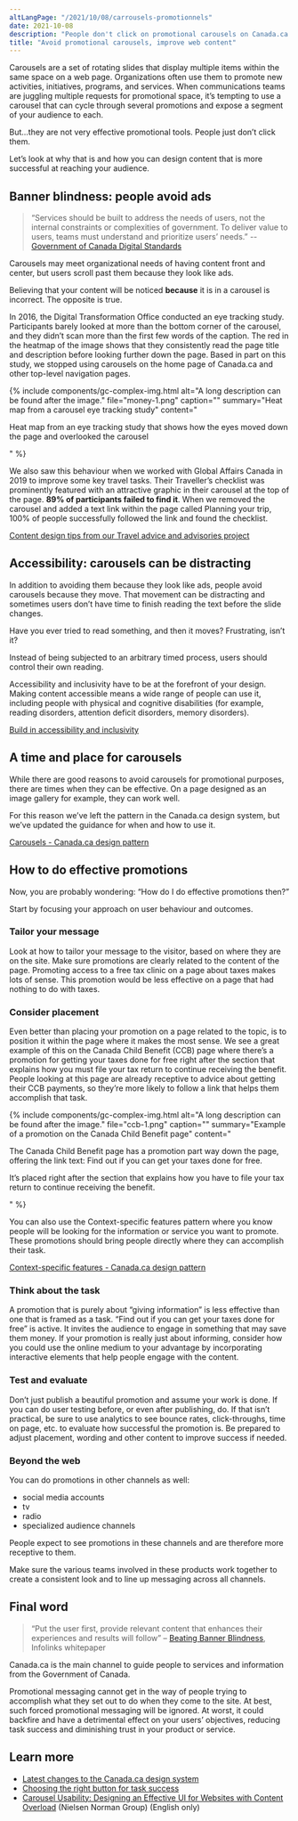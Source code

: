 ```yaml
---
altLangPage: "/2021/10/08/carrousels-promotionnels"
date: 2021-10-08
description: "People don't click on promotional carousels on Canada.ca. Learn how to design effective promotions."
title: "Avoid promotional carousels, improve web content"
---
```


Carousels are a set of rotating slides that display multiple items within the same space on a web page. Organizations often use them to promote new activities, initiatives, programs, and services. When communications teams are juggling multiple requests for promotional space, it’s tempting to use a carousel that can cycle through several promotions and expose a segment of your audience to each.

But...they are not very effective promotional tools. People just don’t click them.

Let’s look at why that is and how you can design content that is more successful at reaching your audience.

## Banner blindness: people avoid ads

> “Services should be built to address the needs of users, not the internal constraints or complexities of government. To deliver value to users, teams must understand and prioritize users’ needs.” -- [Government of Canada Digital Standards](https://www.canada.ca/en/government/system/digital-government/government-canada-digital-standards.html)

Carousels may meet organizational needs of having content front and center, but users scroll past them because they look like ads.

Believing that your content will be noticed **because** it is in a carousel is incorrect. The opposite is true.

In 2016, the Digital Transformation Office conducted an eye tracking study. Participants barely looked at more than the bottom corner of the carousel, and they didn’t scan more than the first few words of the caption. The red in the heatmap of the image shows that they consistently read the page title and description before looking further down the page. Based in part on this study, we stopped using carousels on the home page of Canada.ca and other top-level navigation pages.

{% include components/gc-complex-img.html
   alt="A long description can be found after the image."
   file="money-1.png"
   caption=""
   summary="Heat map from a carousel eye tracking study" content="<p>Heat map from an eye tracking study that shows how the eyes moved down the page and overlooked the carousel</p>"
%}

We also saw this behaviour when we worked with Global Affairs Canada in 2019 to improve some key travel tasks. Their Traveller’s checklist was prominently featured with an attractive graphic in their carousel at the top of the page. **89% of participants failed to find it**. When we removed the carousel and added a text link within the page called Planning your trip, 100% of people successfully followed the link and found the checklist.

[Content design tips from our Travel advice and advisories project](https://blog.canada.ca/2019/11/01/tips-travel-contact)

## Accessibility: carousels can be distracting

In addition to avoiding them because they look like ads, people avoid carousels because they move. That movement can be distracting and sometimes users don’t have time to finish reading the text before the slide changes.

Have you ever tried to read something, and then it moves? Frustrating, isn’t it?

Instead of being subjected to an arbitrary timed process, users should control their own reading.

Accessibility and inclusivity have to be at the forefront of your design. Making content accessible means a wide range of people can use it, including people with physical and cognitive disabilities (for example, reading disorders, attention deficit disorders, memory disorders).

[Build in accessibility and inclusivity](https://design.canada.ca/continuous-improvement/designing.html)

## A time and place for carousels

While there are good reasons to avoid carousels for promotional purposes, there are times when they can be effective. On a page designed as an image gallery for example, they can work well.

For this reason we’ve left the pattern in the Canada.ca design system, but we’ve updated the guidance for when and how to use it.

[Carousels - Canada.ca design pattern](https://design.canada.ca/common-design-patterns/carousels.html)

## How to do effective promotions

Now, you are probably wondering: “How do I do effective promotions then?”

Start by focusing your approach on user behaviour and outcomes.

### Tailor your message

Look at how to tailor your message to the visitor, based on where they are on the site. Make sure promotions are clearly related to the content of the page. Promoting access to a free tax clinic on a page about taxes makes lots of sense. This promotion would be less effective on a page that had nothing to do with taxes.

### Consider placement

Even better than placing your promotion on a page related to the topic, is to position it within the page where it makes the most sense. We see a great example of this on the Canada Child Benefit (CCB) page where there’s a promotion for getting your taxes done for free right after the section that explains how you must file your tax return to continue receiving the benefit. People looking at this page are already receptive to advice about getting their CCB payments, so they’re more likely to follow a link that helps them accomplish that task.

{% include components/gc-complex-img.html
   alt="A long description can be found after the image."
   file="ccb-1.png"
   caption=""
   summary="Example of a promotion on the Canada Child Benefit page"
   content="<p>The Canada Child Benefit page has a promotion part way down the page, offering the link text: Find out if you can get your taxes done for free.</p>
   <p>It’s placed right after the section that explains how you have to file your tax return to continue receiving the benefit.</p>"
%}

You can also use the Context-specific features pattern where you know people will be looking for the information or service you want to promote. These promotions should bring people directly where they can accomplish their task.

[Context-specific features - Canada.ca design pattern](https://design.canada.ca/common-design-patterns/feature-tiles.html)

### Think about the task

A promotion that is purely about “giving information” is less effective than one that is framed as a task. “Find out if you can get your taxes done for free” is active. It invites the audience to engage in something that may save them money. If your promotion is really just about informing, consider how you could use the online medium to your advantage by incorporating interactive elements that help people engage with the content.

### Test and evaluate

Don’t just publish a beautiful promotion and assume your work is done. If you can do user testing before, or even after publishing, do. If that isn’t practical, be sure to use analytics to see bounce rates, click-throughs, time on page, etc. to evaluate how successful the promotion is. Be prepared to adjust placement, wording and other content to improve success if needed.

### Beyond the web

You can do promotions in other channels as well:

- social media accounts
- tv
- radio
- specialized audience channels

People expect to see promotions in these channels and are therefore more receptive to them.

Make sure the various teams involved in these products work together to create a consistent look and to line up messaging across all channels.

## Final word

> “Put the user first, provide relevant content that enhances their experiences and results will follow” – [Beating Banner Blindness](http://resources.infolinks.com/static/eyetracking-whitepaper.pdf), Infolinks whitepaper

Canada.ca is the main channel to guide people to services and information from the Government of Canada.

Promotional messaging cannot get in the way of people trying to accomplish what they set out to do when they come to the site. At best, such forced promotional messaging will be ignored. At worst, it could backfire and have a detrimental effect on your users’ objectives, reducing task success and diminishing trust in your product or service.

## Learn more

- [Latest changes to the Canada.ca design system](https://www.canada.ca/en/government/about/design-system/latest-changes.html)
- [Choosing the right button for task success](https://blog.canada.ca/2020/12/17/choosing-buttons.html)
- [Carousel Usability: Designing an Effective UI for Websites with Content Overload](https://www.nngroup.com/articles/designing-effective-carousels/) (Nielsen Norman Group) (English only)